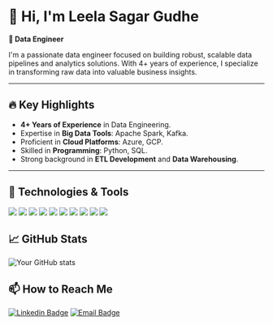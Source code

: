 # 👋 Hi, I'm Leela Sagar Gudhe
**🚀 Data Engineer**

 I'm a passionate data engineer focused on building robust, scalable data pipelines and analytics solutions. With 4+ years of experience, I specialize in transforming raw data into valuable business insights.

---

## 🔥 Key Highlights
- **4+ Years of Experience** in Data Engineering.
- Expertise in **Big Data Tools**: Apache Spark, Kafka.
- Proficient in **Cloud Platforms**: Azure, GCP.
- Skilled in **Programming**: Python, SQL.
- Strong background in **ETL Development** and **Data Warehousing**.

---

## 🔧 Technologies & Tools
![](https://img.shields.io/badge/Database-PostgreSQL-informational?style=flat&logo=postgresql&logoColor=white&color=2bbc8a)
![](https://img.shields.io/badge/Database-MySQL-informational?style=flat&logo=mysql&logoColor=white&color=2bbc8a)
![](https://img.shields.io/badge/Database-MongoDB-informational?style=flat&logo=mongodb&logoColor=white&color=2bbc8a)
![](https://img.shields.io/badge/Tools-Docker-informational?style=flat&logo=docker&logoColor=white&color=2bbc8a)
![](https://img.shields.io/badge/Cloud-AWS-informational?style=flat&logo=amazon-aws&logoColor=white&color=2bbc8a)
![](https://img.shields.io/badge/Cloud-Azure-informational?style=flat&logo=microsoft-azure&logoColor=white&color=2bbc8a)
![](https://img.shields.io/badge/Cloud-GCP-informational?style=flat&logo=google-cloud&logoColor=white&color=2bbc8a)
![](https://img.shields.io/badge/Language-Python-informational?style=flat&logo=python&logoColor=white&color=2bbc8a)
![](https://img.shields.io/badge/Framework-Apache_Spark-informational?style=flat&logo=apache-spark&logoColor=white&color=2bbc8a)
![](https://img.shields.io/badge/Framework-Airflow-informational?style=flat&logo=apache-airflow&logoColor=white&color=2bbc8a)

## 📈 GitHub Stats
![Your GitHub stats](https://github-readme-stats.vercel.app/api?username=yourusername&show_icons=true&theme=radical)



## 📫 How to Reach Me
[![Linkedin Badge](https://img.shields.io/badge/-LinkedIn-blue?style=flat&logo=Linkedin&logoColor=white&link=https://www.linkedin.com/in/yourusername/)](https://www.linkedin.com/in/leela-sagar-ls/)
[![Email Badge](https://img.shields.io/badge/-Email-c14438?style=flat&logo=Gmail&logoColor=white&link=mailto:your.email@gmail.com)](mailto:leelasagar.gudhe@gmail.com)
